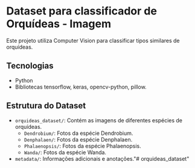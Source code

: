 # Dataset para classificador de Orquídeas - Imagem
Este projeto utiliza Computer Vision para classificar tipos similares de orquídeas.

## Tecnologias
- Python
- Bibliotecas tensorflow, keras, opencv-python, pillow.

## Estrutura do Dataset
- `orquideas_dataset/`: Contém as imagens de diferentes espécies de orquídeas.
    - `Dendrobium/`: Fotos da espécie Dendrobium.
    - `Denphalaen/`: Fotos da espécie Denphalaen.
    - `Phalaenopsis/`: Fotos da espécie Phalaenopsis.
    - `Wanda/`: Fotos da espécie Wanda.
- `metadata/`: Informações adicionais e anotações."# orquideas_dataset" 
